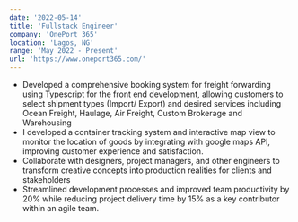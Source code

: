 ```yaml
---
date: '2022-05-14'
title: 'Fullstack Engineer'
company: 'OnePort 365'
location: 'Lagos, NG'
range: 'May 2022 - Present'
url: 'https://www.oneport365.com/'
---
```


- Developed a comprehensive booking system for freight forwarding using Typescript for the front end development, allowing customers to select
  shipment types (Import/ Export) and desired services including Ocean Freight, Haulage, Air Freight, Custom Brokerage and Warehousing
- I developed a container tracking system and interactive map view to monitor the location of goods by integrating with google maps
  API, improving customer experience and satisfaction.
- Collaborate with designers, project managers, and other engineers to transform creative concepts into production realities for clients and stakeholders
- Streamlined development processes and improved team productivity by 20% while reducing project delivery time by 15% as a key contributor
  within an agile team.
